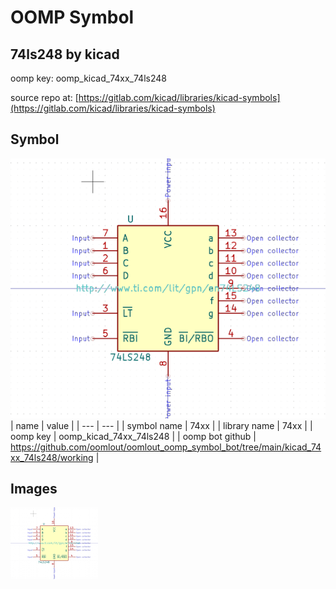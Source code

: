 # OOMP Symbol  
## 74ls248  by kicad  
  
oomp key: oomp_kicad_74xx_74ls248  
  
source repo at: [https://gitlab.com/kicad/libraries/kicad-symbols](https://gitlab.com/kicad/libraries/kicad-symbols)  
## Symbol  
  
[![working.png](working_600.png)](working.png)  
| name | value | 
| --- | --- | 
| symbol name | 74xx | 
| library name | 74xx | 
| oomp key | oomp_kicad_74xx_74ls248 | 
| oomp bot github | https://github.com/oomlout/oomlout_oomp_symbol_bot/tree/main/kicad_74xx_74ls248/working | 
## Images  
  
[![working.png](working_140.png)](working.png)  
